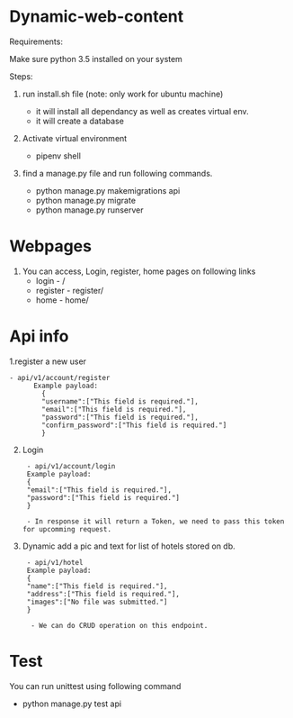 # Dynamic-web-content

Requirements:

Make sure python 3.5 installed on your system

Steps:

1. run install.sh file (note: only work for ubuntu machine)
    - it will install all dependancy as well as creates virtual env.
    - it will create a database

2. Activate virtual environment
    - pipenv shell

3. find a manage.py file and run following commands.

    - python manage.py makemigrations api
    - python manage.py migrate
    - python manage.py runserver
    

# Webpages

1. You can access, Login, register, home pages on following links
	* login - /
	* register - register/
	* home - home/


# Api info

1.register a new user

    - api/v1/account/register
          Example payload:
            {
            "username":["This field is required."],
            "email":["This field is required."],
            "password":["This field is required."],
            "confirm_password":["This field is required."]
            }
    
2. Login

		- api/v1/account/login
		Example payload:
		{
		"email":["This field is required."],
		"password":["This field is required."]
		}

		- In response it will return a Token, we need to pass this token for upcomming request.


3. Dynamic add a pic and text for list of hotels stored on db.

	    - api/v1/hotel
		Example payload:
		{
		"name":["This field is required."],
		"address":["This field is required."],
		"images":["No file was submitted."]
		}

	     - We can do CRUD operation on this endpoint.


# Test

You can run unittest using following command

* python manage.py test api
